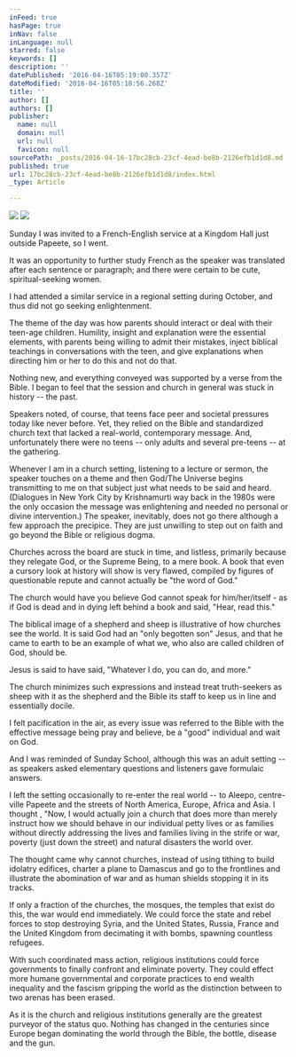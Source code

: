 ```yaml
---
inFeed: true
hasPage: true
inNav: false
inLanguage: null
starred: false
keywords: []
description: ''
datePublished: '2016-04-16T05:19:00.357Z'
dateModified: '2016-04-16T05:18:56.268Z'
title: ''
author: []
authors: []
publisher:
  name: null
  domain: null
  url: null
  favicon: null
sourcePath: _posts/2016-04-16-17bc28cb-23cf-4ead-be8b-2126efb1d1d8.md
published: true
url: 17bc28cb-23cf-4ead-be8b-2126efb1d1d8/index.html
_type: Article

---
```

![](https://the-grid-user-content.s3-us-west-2.amazonaws.com/82c87083-638d-4660-8e44-d04a45f77f8c.jpg)
![](https://the-grid-user-content.s3-us-west-2.amazonaws.com/68d46a94-e3a5-48fb-9aa2-fc85b47aa21d.jpg)

Sunday I was invited to a French-English service at a Kingdom Hall just outside Papeete, so I went. 

It was an opportunity to further study French as the speaker was translated after each sentence or paragraph; and there were certain to be cute, spiritual-seeking women.

I had attended a similar service in a regional setting during October, and thus did not go seeking enlightenment.

The theme of the day was how parents should interact or deal with their teen-age children. Humility, insight and explanation were the essential elements, with parents being willing to admit their mistakes, inject biblical teachings in conversations with the teen, and give explanations when directing him or her to do this and not do that.

Nothing new, and everything conveyed was supported by a verse from the Bible. I began to feel that the session and church in general was stuck in history -- the past.

Speakers noted, of course, that teens face peer and societal pressures today like never before. Yet, they relied on the Bible and standardized church text that lacked a real-world, contemporary message. And, unfortunately there were no teens -- only adults and several pre-teens -- at the gathering.

Whenever I am in a church setting, listening to a lecture or sermon, the speaker touches on a theme and then God/The Universe begins transmitting to me on that subject just what needs to be said and heard.(Dialogues in New York City by Krishnamurti way back in the 1980s were the only occasion the message was enlightening and needed no personal or divine intervention.) The speaker, inevitably, does not go there although a few approach the precipice. They are just unwilling to step out on faith and go beyond the Bible or religious dogma.

Churches across the board are stuck in time, and listless, primarily because they relegate God, or the Supreme Being, to a mere book. A book that even a cursory look at history will show is very flawed, compiled by figures of questionable repute and cannot actually be "the word of God." 

The church would have you believe God cannot speak for him/her/itself - as if God is dead and in dying left behind a book and said, "Hear, read this."

The biblical image of a shepherd and sheep is illustrative of how churches see the world. It is said God had an "only begotten son" Jesus, and that he came to earth to be an example of what we, who also are called children of God, should be.

Jesus is said to have said, "Whatever I do, you can do, and more."

The church minimizes such expressions and instead treat truth-seekers as sheep with it as the shepherd and the Bible its staff to keep us in line and essentially docile.

I felt pacification in the air, as every issue was referred to the Bible with the effective message being pray and believe, be a "good" individual and wait on God.

And I was reminded of Sunday School, although this was an adult setting -- as speakers asked elementary questions and listeners gave formulaic answers. 

I left the setting occasionally to re-enter the real world -- to Aleepo, centre-ville Papeete and the streets of North America, Europe, Africa and Asia. I thought , "Now, I would actually join a church that does more than merely instruct how we should behave in our individual petty lives or as families without directly addressing the lives and families living in the strife or war, poverty (just down the street) and natural disasters the world over.

The thought came why cannot churches, instead of using tithing to build idolatry edifices, charter a plane to Damascus and go to the frontlines and illustrate the abomination of war and as human shields stopping it in its tracks.

If only a fraction of the churches, the mosques, the temples that exist do this, the war would end immediately. We could force the state and rebel forces to stop destroying Syria, and the United States, Russia, France and the United Kingdom from decimating it with bombs, spawning countless refugees.

With such coordinated mass action, religious institutions could force governments to finally confront and eliminate poverty. They could effect more humane governmental and corporate practices to end wealth inequality and the fascism gripping the world as the distinction between to two arenas has been erased.

As it is the church and religious institutions generally are the greatest purveyor of the status quo. Nothing has changed in the centuries since Europe began dominating the world through the Bible, the bottle, disease and the gun.